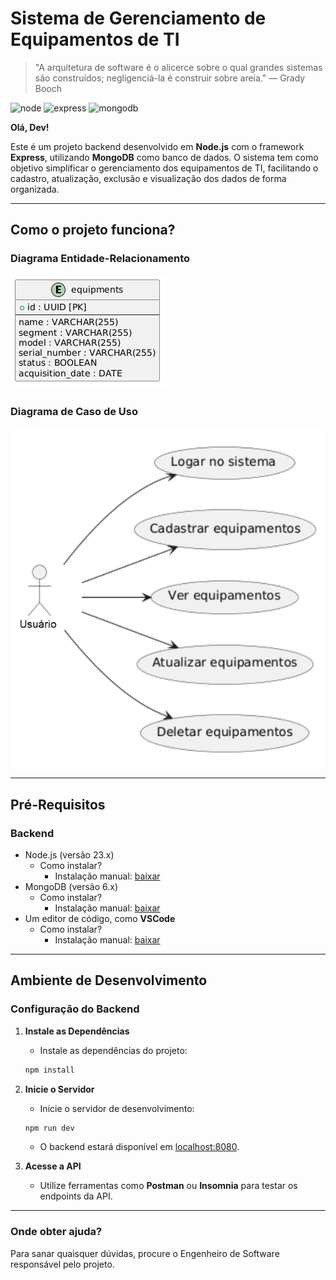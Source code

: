 # Sistema de Gerenciamento de Equipamentos de TI  

> "A arquitetura de software é o alicerce sobre o qual grandes sistemas são construídos; negligenciá-la é construir sobre areia." — Grady Booch  

![node](https://badgen.net/badge/Node.js/23.x/orange?scale=1.2) ![express](https://badgen.net/badge/Express/4.x/blue?scale=1.2) ![mongodb](https://badgen.net/badge/MongoDB/6.x/green?scale=1.2)  

**Olá, Dev!**  

Este é um projeto backend desenvolvido em **Node.js** com o framework **Express**, utilizando **MongoDB** como banco de dados. O sistema tem como objetivo simplificar o gerenciamento dos equipamentos de TI, facilitando o cadastro, atualização, exclusão e visualização dos dados de forma organizada.  

---

## Como o projeto funciona?

### Diagrama Entidade-Relacionamento

![Diagrama Entidade-Relacionamento](img/DiagramaEntidadeRelacionamento.png)

### Diagrama de Caso de Uso

![Diagrama de Caso de Uso](img/DiagramaDeCasodeUso.png)

---

## Pré-Requisitos  

### Backend  

- Node.js (versão 23.x)  
    - Como instalar?  
        - Instalação manual: [baixar](https://nodejs.org/)  
- MongoDB (versão 6.x)  
    - Como instalar?  
        - Instalação manual: [baixar](https://www.mongodb.com/try/download/community)  
- Um editor de código, como **VSCode**  
    - Como instalar?  
        - Instalação manual: [baixar](https://code.visualstudio.com/)  

---

## Ambiente de Desenvolvimento  

### Configuração do Backend  

1. **Instale as Dependências**  
    - Instale as dependências do projeto:  

    ```bash  
    npm install  
    ```  

2. **Inicie o Servidor**  
    - Inicie o servidor de desenvolvimento:  

    ```bash  
    npm run dev  
    ```  

    - O backend estará disponível em [localhost:8080](http://localhost:8080).  

3. **Acesse a API**  
    - Utilize ferramentas como **Postman** ou **Insomnia** para testar os endpoints da API.  

---

### Onde obter ajuda?

Para sanar quaisquer dúvidas, procure o Engenheiro de Software responsável pelo projeto.